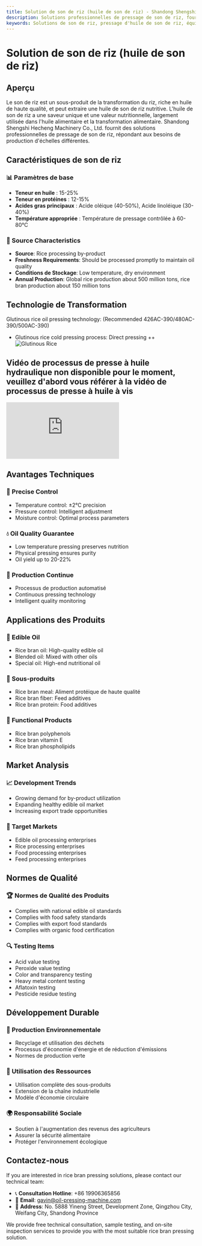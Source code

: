 ```yaml
---
title: Solution de son de riz (huile de son de riz) - Shandong Shengshi Hecheng Machinery Co., Ltd.
description: Solutions professionnelles de pressage de son de riz, fournissant des équipements et services techniques de transformation d'huile de son de riz, teneur en huile 15-25%, utilisant le processus de pressage à froid pour préserver la nutrition, répondant aux besoins de production d'échelles différentes.
keywords: Solutions de son de riz, pressage d'huile de son de riz, équipement de transformation de son de riz, ligne de production d'huile de son de riz, processus de pressage à froid d'huile de son de riz, presse à huile de son de riz, extraction d'huile de son de riz, transformation de graines oléagineuses de son de riz, équipement de pressage d'huile de son de riz, équipement de production d'huile de son de riz
---
```


# Solution de son de riz (huile de son de riz)

## Aperçu

Le son de riz est un sous-produit de la transformation du riz, riche en huile de haute qualité, et peut extraire une huile de son de riz nutritive. L'huile de son de riz a une saveur unique et une valeur nutritionnelle, largement utilisée dans l'huile alimentaire et la transformation alimentaire. Shandong Shengshi Hecheng Machinery Co., Ltd. fournit des solutions professionnelles de pressage de son de riz, répondant aux besoins de production d'échelles différentes.

## Caractéristiques de son de riz

### 📊 Paramètres de base
- **Teneur en huile** : 15-25%
- **Teneur en protéines** : 12-15%
- **Acides gras principaux** : Acide oléique (40-50%), Acide linoléique (30-40%)
- **Température appropriée** : Température de pressage contrôlée à 60-80℃

### 🌱 Source Characteristics
- **Source**: Rice processing by-product
- **Freshness Requirements**: Should be processed promptly to maintain oil quality
- **Conditions de Stockage**: Low temperature, dry environment
- **Annual Production**: Global rice production about 500 million tons, rice bran production about 150 million tons

## Technologie de Transformation
Glutinous rice oil pressing technology: (Recommended 426AC-390/480AC-390/500AC-390)
 + Glutinous rice cold pressing process: Direct pressing
 ++ ![Glutinous Rice](/images/糯米冷榨工艺_Cold-pressing%20process%20of%20glutinous%20rice_.png)

## Vidéo de processus de presse à huile hydraulique non disponible pour le moment, veuillez d'abord vous référer à la vidéo de processus de presse à huile à vis

<div class="video-container">
 <iframe src="https://www.youtube.com/embed/AUK9h05fRZg" frameborder="0" allow="accelerometer; autoplay; clipboard-write; encrypted-media; gyroscope; picture-in-picture" allowfullscreen></iframe>
</div>

## Avantages Techniques

### 🎯 Precise Control
- Temperature control: ±2℃ precision
- Pressure control: Intelligent adjustment
- Moisture control: Optimal process parameters

### 💧 Oil Quality Guarantee
- Low temperature pressing preserves nutrition
- Physical pressing ensures purity
- Oil yield up to 20-22%

### 🔄 Production Continue
- Processus de production automatisé
- Continuous pressing technology
- Intelligent quality monitoring

## Applications des Produits

### 🍳 Edible Oil
- Rice bran oil: High-quality edible oil
- Blended oil: Mixed with other oils
- Special oil: High-end nutritional oil

### 🥛 Sous-produits
- Rice bran meal: Aliment protéique de haute qualité
- Rice bran fiber: Feed additives
- Rice bran protein: Food additives

### 💊 Functional Products
- Rice bran polyphenols
- Rice bran vitamin E
- Rice bran phospholipids

## Market Analysis

### 📈 Development Trends
- Growing demand for by-product utilization
- Expanding healthy edible oil market
- Increasing export trade opportunities

### 🎯 Target Markets
- Edible oil processing enterprises
- Rice processing enterprises
- Food processing enterprises
- Feed processing enterprises

## Normes de Qualité

### 🏆 Normes de Qualité des Produits
- Complies with national edible oil standards
- Complies with food safety standards
- Complies with export food standards
- Complies with organic food certification

### 🔍 Testing Items
- Acid value testing
- Peroxide value testing
- Color and transparency testing
- Heavy metal content testing
- Aflatoxin testing
- Pesticide residue testing

## Développement Durable

### 🌱 Production Environnementale
- Recyclage et utilisation des déchets
- Processus d'économie d'énergie et de réduction d'émissions
- Normes de production verte

### 🔄 Utilisation des Ressources
- Utilisation complète des sous-produits
- Extension de la chaîne industrielle
- Modèle d'économie circulaire

### 🌍 Responsabilité Sociale
- Soutien à l'augmentation des revenus des agriculteurs
- Assurer la sécurité alimentaire
- Protéger l'environnement écologique

## Contactez-nous

If you are interested in rice bran pressing solutions, please contact our technical team:

- 📞 **Consultation Hotline**: +86 19906365856
- 📧 **Email**: gavin@oil-pressing-machine.com
- 📍 **Address**: No. 5888 Yineng Street, Development Zone, Qingzhou City, Weifang City, Shandong Province

We provide free technical consultation, sample testing, and on-site inspection services to provide you with the most suitable rice bran pressing solution.